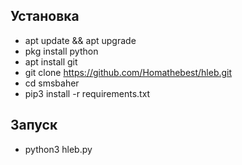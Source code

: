 ## Установка
* apt update && apt upgrade
* pkg install python
* apt install git
* git clone https://github.com/Homathebest/hleb.git
* cd smsbaher
* pip3 install -r requirements.txt
## Запуск
* python3 hleb.py
